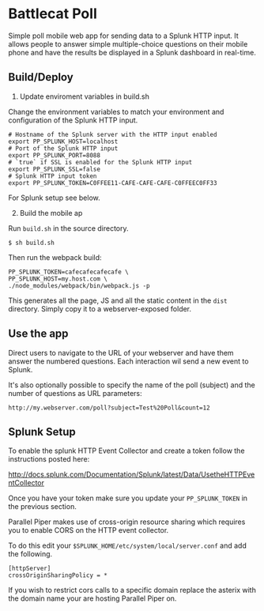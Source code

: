 # Battlecat Poll

Simple poll mobile web app for sending data to a Splunk HTTP input. It allows people to answer simple multiple-choice
questions on their mobile phone and have the results be displayed in a Splunk dashboard in real-time. 

## Build/Deploy

1) Update enviroment variables in build.sh

Change the environment variables to match your environment and configuration of the Splunk HTTP input.

```
# Hostname of the Splunk server with the HTTP input enabled
export PP_SPLUNK_HOST=localhost
# Port of the Splunk HTTP input
export PP_SPLUNK_PORT=8088
# `true` if SSL is enabled for the Splunk HTTP input
export PP_SPLUNK_SSL=false
# Splunk HTTP input token
export PP_SPLUNK_TOKEN=C0FFEE11-CAFE-CAFE-CAFE-C0FFEEC0FF33
```

For Splunk setup see below.

2) Build the mobile ap

Run `build.sh` in the source directory.

```
$ sh build.sh
```

Then run the webpack build:

```
PP_SPLUNK_TOKEN=cafecafecafecafe \
PP_SPLUNK_HOST=my.host.com \
./node_modules/webpack/bin/webpack.js -p
```

This generates all the page, JS and all the static content in the `dist` directory. Simply
copy it to a webserver-exposed folder.

## Use the app

Direct users to navigate to the URL of your webserver and have them answer the numbered questions. Each interaction wil 
send a new event to Splunk.

It's also optionally possible to specify the name of the poll (subject) and the number of questions as URL parameters:

```
http://my.webserver.com/poll?subject=Test%20Poll&count=12
```

## Splunk Setup

To enable the splunk HTTP Event Collector and create a token follow the instructions posted here:
	
http://docs.splunk.com/Documentation/Splunk/latest/Data/UsetheHTTPEventCollector 


Once you have your token make sure you update your `PP_SPLUNK_TOKEN` in the previous section.

Parallel Piper makes use of cross-origin resource sharing which requires you to enable CORS on the HTTP event collector.  

To do this edit your `$SPLUNK_HOME/etc/system/local/server.conf` and add the following.

```
[httpServer]
crossOriginSharingPolicy = *
```

If you wish to restrict cors calls to a specific domain replace the asterix with the domain name your are hosting 
Parallel Piper on.

